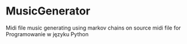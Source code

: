 # MusicGenerator
Midi file music generating using markov chains on source midi file  for Programowanie w języku Python
